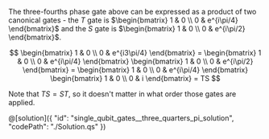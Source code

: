 The three-fourths phase gate above can be expressed as a product of two canonical gates - the $T$ gate is $\begin{bmatrix} 1 & 0 \\ 0 & e^{i\pi/4} \end{bmatrix}$ and the $S$ gate is $\begin{bmatrix} 1 & 0 \\ 0 & e^{i\pi/2} \end{bmatrix}$.

$$
\begin{bmatrix} 1 & 0 \\ 0 & e^{i3\pi/4} \end{bmatrix} = 
\begin{bmatrix} 1 & 0 \\ 0 & e^{i\pi/4} \end{bmatrix} \begin{bmatrix} 1 & 0 \\ 0 & e^{i\pi/2} \end{bmatrix} = 
\begin{bmatrix} 1 & 0 \\ 0 & e^{i\pi/4} \end{bmatrix} \begin{bmatrix} 1 & 0 \\ 0 & i \end{bmatrix} = 
TS
$$

Note that $TS = ST$, so it doesn't matter in what order those gates are applied.

@[solution]({
    "id": "single_qubit_gates__three_quarters_pi_solution",
    "codePath": "./Solution.qs"
})
